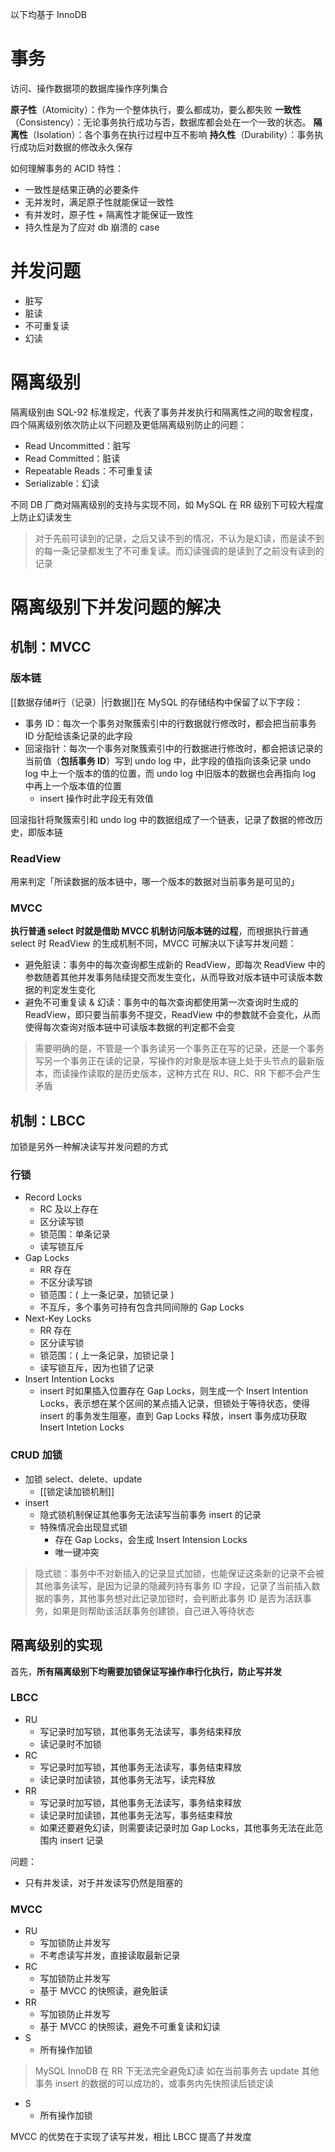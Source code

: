 以下均基于 InnoDB

# 事务

访问、操作数据项的数据库操作序列集合

**原子性**（Atomicity）：作为一个整体执行，要么都成功，要么都失败
**一致性**（Consistency）：无论事务执行成功与否，数据库都会处在一个一致的状态。
**隔离性**（Isolation）：各个事务在执行过程中互不影响
**持久性**（Durability）：事务执行成功后对数据的修改永久保存

如何理解事务的 ACID 特性：

* 一致性是结果正确的必要条件
* 无并发时，满足原子性就能保证一致性
* 有并发时，原子性 + 隔离性才能保证一致性
* 持久性是为了应对 db 崩溃的 case

# 并发问题

* 脏写
* 脏读
* 不可重复读
* 幻读
# 隔离级别

隔离级别由 SQL-92 标准规定，代表了事务并发执行和隔离性之间的取舍程度，四个隔离级别依次防止以下问题及更低隔离级别防止的问题：

* Read Uncommitted：脏写
* Read Committed：脏读
* Repeatable Reads：不可重复读
* Serializable：幻读

不同 DB 厂商对隔离级别的支持与实现不同，如 MySQL 在 RR 级别下可较大程度上防止幻读发生

> 对于先前可读到的记录，之后又读不到的情况，不认为是幻读，而是读不到的每一条记录都发生了不可重复读。而幻读强调的是读到了之前没有读到的记录

# 隔离级别下并发问题的解决

## 机制：MVCC

### 版本链

[[数据存储#行（记录）|行数据]]在 MySQL 的存储结构中保留了以下字段：

* 事务 ID：每次一个事务对聚簇索引中的行数据就行修改时，都会把当前事务 ID 分配给该条记录的此字段
* 回滚指针：每次一个事务对聚簇索引中的行数据进行修改时，都会把该记录的当前值（**包括事务 ID**）写到 undo log 中，此字段的值指向该条记录 undo log 中上一个版本的值的位置，而 undo log 中旧版本的数据也会再指向 log 中再上一个版本值的位置
	* insert 操作时此字段无有效值

回滚指针将聚簇索引和 undo log 中的数据组成了一个链表，记录了数据的修改历史，即版本链

### ReadView

用来判定「所读数据的版本链中，哪一个版本的数据对当前事务是可见的」

### MVCC

**执行普通 select 时就是借助 MVCC 机制访问版本链的过程**，而根据执行普通 select 时 ReadView 的生成机制不同，MVCC 可解决以下读写并发问题：

* 避免脏读：事务中的每次查询都生成新的 ReadView，即每次 ReadView 中的参数随着其他并发事务陆续提交而发生变化，从而导致对版本链中可读版本数据的判定发生变化
* 避免不可重复读 & 幻读：事务中的每次查询都使用第一次查询时生成的 ReadView，即只要当前事务不提交，ReadView 中的参数就不会变化，从而使得每次查询对版本链中可读版本数据的判定都不会变

> 需要明确的是，不管是一个事务读另一个事务正在写的记录，还是一个事务写另一个事务正在读的记录，写操作的对象是版本链上处于头节点的最新版本，而读操作读取的是历史版本，这种方式在 RU、RC、RR 下都不会产生矛盾

## 机制：LBCC

加锁是另外一种解决读写并发问题的方式

### 行锁

* Record Locks
	* RC 及以上存在
	* 区分读写锁
	* 锁范围：单条记录
	* 读写锁互斥
* Gap Locks
	* RR 存在
	* 不区分读写锁
	* 锁范围：( 上一条记录，加锁记录 )
	* 不互斥，多个事务可持有包含共同间隙的 Gap Locks
* Next-Key Locks
	* RR 存在
	* 区分读写锁
	* 锁范围：( 上一条记录，加锁记录 ]
	* 读写锁互斥，因为也锁了记录
* Insert Intention Locks
	* insert 时如果插入位置存在 Gap Locks，则生成一个 Insert Intention Locks，表示想在某个区间的某点插入记录，但锁处于等待状态，使得 insert 的事务发生阻塞，直到 Gap Locks 释放，insert 事务成功获取 Insert Intetion Locks

### CRUD 加锁

* 加锁 select、delete、update
	* [[锁定读加锁机制]]
* insert
	* 隐式锁机制保证其他事务无法读写当前事务 insert 的记录
	* 特殊情况会出现显式锁
		* 存在 Gap Locks，会生成 Insert Intension Locks
		* 唯一键冲突

> 隐式锁：事务中不对新插入的记录显式加锁，也能保证这条新的记录不会被其他事务读写，是因为记录的隐藏列持有事务 ID 字段，记录了当前插入数据的事务，其他事务想对此记录加锁时，会判断此事务 ID 是否为活跃事务，如果是则帮助该活跃事务创建锁，自己进入等待状态

## 隔离级别的实现

首先，**所有隔离级别下均需要加锁保证写操作串行化执行，防止写并发**

### LBCC

* RU
	* 写记录时加写锁，其他事务无法读写，事务结束释放
	* 读记录时不加锁
* RC
	* 写记录时加写锁，其他事务无法读写，事务结束释放
	* 读记录时加读锁，其他事务无法写，读完释放
* RR
	* 写记录时加写锁，其他事务无法读写，事务结束释放
	* 读记录时加读锁，其他事务无法写，事务结束释放
	* 如果还要避免幻读，则需要读记录时加 Gap Locks，其他事务无法在此范围内 insert 记录

问题：
* 只有并发读，对于并发读写仍然是阻塞的

### MVCC

* RU
	* 写加锁防止并发写
	* 不考虑读写并发，直接读取最新记录
* RC
	* 写加锁防止并发写
	* 基于 MVCC 的快照读，避免脏读
* RR
	* 写加锁防止并发写
	* 基于 MVCC 的快照读，避免不可重复读和幻读
* S
	* 所有操作加锁

> MySQL InnoDB 在 RR 下无法完全避免幻读
> 如在当前事务去 update 其他事务 insert 的数据的可以成功的，或事务内先快照读后锁定读

* S
	* 所有操作加锁

MVCC 的优势在于实现了读写并发，相比 LBCC 提高了并发度
